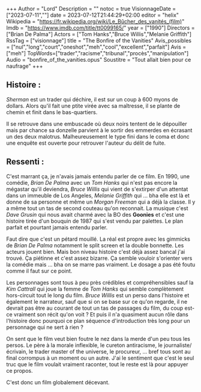 +++
Author = "Lord"
Description = ""
notoc = true
VisionnageDate = ["2023-07-11",""]
date = 2023-07-12T21:44:29+02:00
editor = "helix"
Wikipedia = "https://fr.wikipedia.org/wiki/Le_Bûcher_des_vanités_(film)"
Imdb = "https://www.imdb.com/title/tt0099165/"
year = ["1990"]
Directors = ["Brian De Palma"]
Actors = ["Tom Hanks","Bruce Willis","Melanie Griffith"]
RssTag = ["visionnage"]
title = "The Bonfire of the Vanities"
Avis_possibles = ["nul","long","court","oneshot","meh","cool","excellent","parfait"]
Avis = ["meh"] 
TopWords=["trader","racisme","tribunal","procès","manipulation"]
Audio = "bonfire_of_the_vanities.opus"
Soustitre = "Tout allait bien pour ce naufrage"
+++
## Histoire : 
*Sherman* est un trader qui déchire, il est sur un coup à 600 myons de dollars.
Alors qu'il fait une ptite virée avec sa maîtresse, il se plante de chemin et finit dans le bas-quartiers.

Il se retrouve dans une embuscade où deux noirs tentent de le dépouiller mais par chance sa donzelle parvient à le sortir des emmerdes en écrasant un des deux malotrus.
Malheureusement le type fini dans le coma et donc une enquête est ouverte pour retrouver l'auteur du délit de fuite.

## Ressenti :
C'est marrant ça, je n'avais jamais entendu parler de ce film.
En 1990, une comédie, *Brian De Palma* avec un *Tom Hanks* qui n'est pas encore la mégastar qu'il deviendra, *Bruce Willis* qui vient de s'extirper d'un attentat dans un immeuble de Los Angeles, *Melanie Griffith* qui … bha elle est là et donne de sa personne et même un *Morgan Freeman* qui a déjà la classe.
Il y a même tout un tas de second couteau qu'on reconnait.
La musique c'est *Dave Grusin* qui nous avait charmé avec la BO des **Goonies** et c'est une histoire tirée d'un bouquin de 1987 qui s'est vendu par palettes.
Le plan parfait et pourtant jamais entendu parler.

Faut dire que c'est un pétard mouillé.
La réal est propre avec les gimmicks de *Brian De Palma* notamment le split screen et la double bonnette.
Les acteurs jouent bien.
Mais bon niveau histoire c'est déjà assez bancal j'ai trouvé.
Ça piétinne et c'est assez bizarre.
Ça semble vouloir s'orienter vers la comédie mais … bha on se marre pas vraiment.
Le dosage a pas été foutu comme il faut sur ce point.

Les personnages sont tous à peu près crédibles et compréhensibles sauf la *Kim Cattrall* qui joue la femme de *Tom Hanks* qui semble complètement hors-circuit tout le long du film.
*Bruce Willis* est un perso dans l'histoire et également le narrateur, sauf que si on se base sur ce qu'on regarde, il ne devrait pas être au courant de tout un tas de passages du film, du coup est-ce vraiment son récit qu'on voit ?
Et puis il n'a quasiment aucun rôle dans l'histoire donc pourquoi ce plan séquence d'introduction très long pour un personnage qui ne sert à rien ?

On sent que le film veut bien foutre le nez dans la merde d'un peu tous les persos.
Le père à la morale inflexible, le cureton antiracisme, le journaliste/écrivain, le trader master of the universe, le procureur, … bref tous sont au final corrompus à un moment ou un autre.
J'ai le sentiment que c'est le seul truc que le film voulait vraiment raconter, tout le reste est là pour appuyer ce propos.

C'est donc un film globalement décevant.

